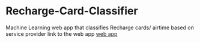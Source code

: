 # Recharge-Card-Classifier
Machine Learning web app that classifies Recharge cards/ airtime based on service provider
link to the web app [web app](https://share.streamlit.io/sire-ambrose/recharge-card-classifier/main/main.py)
